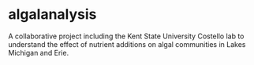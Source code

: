 # algalanalysis
A collaborative project including the Kent State University Costello lab to understand the effect of nutrient additions on algal communities in Lakes Michigan and Erie. 
